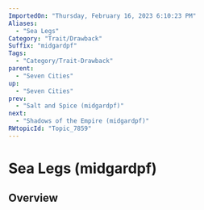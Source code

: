 ```yaml
---
ImportedOn: "Thursday, February 16, 2023 6:10:23 PM"
Aliases:
  - "Sea Legs"
Category: "Trait/Drawback"
Suffix: "midgardpf"
Tags:
  - "Category/Trait-Drawback"
parent:
  - "Seven Cities"
up:
  - "Seven Cities"
prev:
  - "Salt and Spice (midgardpf)"
next:
  - "Shadows of the Empire (midgardpf)"
RWtopicId: "Topic_7859"
---
```

# Sea Legs (midgardpf)
## Overview
